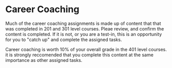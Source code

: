 # Career Coaching

Much of the career coaching assignments is made up of content that that was completed in 201 and 301 level courses. Pleae review, and confirm 
the content is completed. If it is not, or you are a test-in, this is an opportunity for you to "catch up" and complete the assigned tasks. 

Career coaching is worth 10% of your overall grade in the 401 level courses. it is strongly reccomended that you complete this content 
at the same importance as other assigned tasks. 
